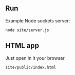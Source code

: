 ## Run
Example Node sockets server:

    node site/server.js
    
## HTML app

Just open in it your browser

    site/public/index.html